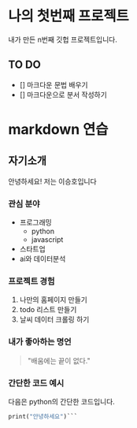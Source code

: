# 나의 첫번째 프로젝트

내가 만든 n번째 깃헙 프로젝트입니다.

## TO DO

- [] 마크다운 문법 배우기
- [] 마크다운으로 분서 작성하기

# markdown 연습

## 자기소개
안녕하세요! 저는 이승호입니다

### 관심 분야
- 프로그래밍
  - python
  - javascript
- 스타트업
- ai와 데이터분석

### 프로젝트 경험

1. 나만의 홈페이지 만들기
2. todo 리스트 만들기
3. 날씨 데이터 크롤링 하기

### 내가 좋아하는 명언
> "배움에는 끝이 없다."

### 간단한 코드 예시

다음은 python의 간단한 코드입니다.

``` def greet(name):
print("안녕하세요")```